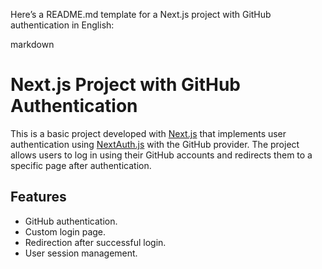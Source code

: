 Here’s a README.md template for a Next.js project with GitHub authentication in English:

markdown

# Next.js Project with GitHub Authentication

This is a basic project developed with [Next.js](https://nextjs.org/) that implements user authentication using [NextAuth.js](https://next-auth.js.org/) with the GitHub provider. The project allows users to log in using their GitHub accounts and redirects them to a specific page after authentication.

## Features

- GitHub authentication.
- Custom login page.
- Redirection after successful login.
- User session management.
